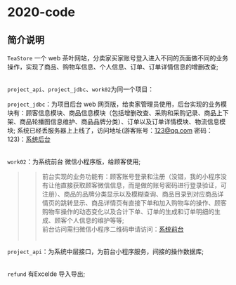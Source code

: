 # 2020-code

## 简介说明

`TeaStore` 一个 web 茶叶网站，分卖家买家账号登入进入不同的页面做不同的业务操作，实现了商品、购物车信息、个人信息、订单、订单详情信息的增删改查;</br></br>

`project_api`、`project_jdbc`、`work02`为同一个项目：</br>

`project_jdbc`：为项目后台 web 网页版，给卖家管理员使用，后台实现的业务模块有：顾客信息模块、商品信息模块（包括增删改查、采购和采购记录、商品上下架、商品轮播图信息维护、商品品牌分类）、订单以及订单详情模块、物流信息模块; 系统已经丢服务器上上线了，访问地址(游客账号：123@qq.com 密码：123)：[系统后台](https://www.cxysl.cn/project_jdbc)  </br></br>

`work02`：为系统前台 微信小程序版，给顾客使用;</br>
>> 前台实现的业务功能有：顾客账号登录和注册（没错，我的小程序没有让他直接获取顾客微信信息，而是做的账号密码进行登录验证，可注册）、商品的品牌分类显示以及模糊查询、商品目录到对应商品详情页的跳转显示、商品详情页有直接下单和加入购物车的操作、顾客购物车操作的动态变化以及合计下单、订单的生成和订单明细的生成、顾客个人信息的维护等等;</br>
>> 前台访问需扫微信小程序二维码申请访问：[系统前台](https://www.cxysl.cn/cxysl_wx.jpg)</br></br>


`project_api`：为系统中层接口，为前台小程序服务，间接的操作数据库;</br></br>

`refund` 有Excelde 导入导出;</br></br>

